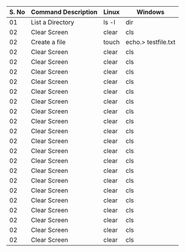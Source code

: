 
| S. No | Command Description | Linux | Windows |
| ----- | ------------------- | ----- | --------|
| 01    | List a Directory    | ls -l | dir     |
| 02    | Clear Screen        | clear | cls     |
| 02    | Create a file       | touch | echo.> testfile.txt     |
| 02    | Clear Screen        | clear | cls     |
| 02    | Clear Screen        | clear | cls     |
| 02    | Clear Screen        | clear | cls     |
| 02    | Clear Screen        | clear | cls     |
| 02    | Clear Screen        | clear | cls     |
| 02    | Clear Screen        | clear | cls     |
| 02    | Clear Screen        | clear | cls     |
| 02    | Clear Screen        | clear | cls     |
| 02    | Clear Screen        | clear | cls     |
| 02    | Clear Screen        | clear | cls     |
| 02    | Clear Screen        | clear | cls     |
| 02    | Clear Screen        | clear | cls     |
| 02    | Clear Screen        | clear | cls     |
| 02    | Clear Screen        | clear | cls     |
| 02    | Clear Screen        | clear | cls     |
| 02    | Clear Screen        | clear | cls     |
| 02    | Clear Screen        | clear | cls     |
| 02    | Clear Screen        | clear | cls     |
| 02    | Clear Screen        | clear | cls     |
| 02    | Clear Screen        | clear | cls     |
